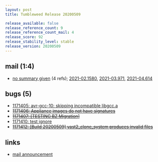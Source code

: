 ```yaml
---
layout: post
title: Tumbleweed Release 20200509

release_available: false
release_reference_count: 9
release_reference_count_mail: 4
release_score: 92
release_stability_level: stable
release_version: 20200509
---
```


## mail (1:4)

- [no summary given](https://github.com/boombatower/tumbleweed-review/issues/10) (4 refs); [2021-02.1580](https://github.com/boombatower/tumbleweed-review/issues/10), [2021-03.971](https://github.com/boombatower/tumbleweed-review/issues/10), [2021-04.614](https://github.com/boombatower/tumbleweed-review/issues/10)

## bugs (5)

<!--more-->

- [1171405: avr-gcc-10: skipping incompatible libgcc.a](https://bugzilla.opensuse.org/show_bug.cgi?id=1171405)
- ~~[1171406: Appliance images do not have signatures](https://bugzilla.opensuse.org/show_bug.cgi?id=1171406)~~
- ~~[1171407: \[TESTING BZ Migration\]](https://bugzilla.opensuse.org/show_bug.cgi?id=1171407)~~
- [1171410: test ignore](https://bugzilla.opensuse.org/show_bug.cgi?id=1171410)
- ~~[1171412: \[Build 20200509\] yast2_clone_system produces invalid files](https://bugzilla.opensuse.org/show_bug.cgi?id=1171412)~~



## links

- [mail announcement](https://github.com/boombatower/tumbleweed-review/issues/10)
